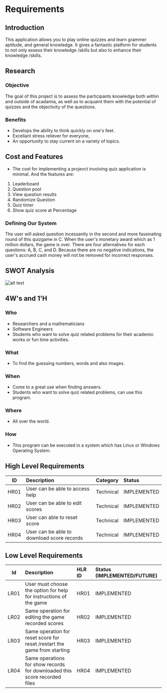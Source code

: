 # Requirements

## Introduction
 This application allows you to play online quizzes and learn grammer aptitude, and general knowledge. It gives a fantastic platform for students to not only assess their knowledge /skills but also to enhance their knowledge /skills.
## Research
### Objective
 The goal of this project is to assess the participants knowledge both within and outside of acadamia, as well as to acquaint them with the potential of quizzes and the objectivity of the questions.
### Benefits
* Develops the ability to think quickly on one's feet.
* Excellant stress reliever for everyone,
* An opportunity to stay current on a variety of topics.
## Cost and Features
* The cost for implementing a projevct involving quiz application is minimal. And the features are:
1. Leaderboard
2. Question pool
3. View question results
4. Randomize Question
5. Quiz timer
6. Show quiz score at Percentage
### Defining Our System
 The user will asked question incessantly in the second and more fassinating round of this quizgame in C. When the user's monetary award which as 1 million dollars, the game is over. There are four alternatives for each questions: A, B, C, and D. Because there are no negative indications, the user's accrued cash money will not be removed for incorrect responses.
## SWOT Analysis
![alt text]() 
## 4W's and 1'H
### Who
* Researchers and a mathematicians
* Software Engineers
* Students who want to solve quiz related problems for their academic works or fun time activities.
### What
* To find the guessing numbers, words and also images.
### When
* Come to a great use when finding answers.
* Students who want to solve quiz related problems, can use this program.
### Where
* All over the world.
### How
* This program can be executed in a system which has Linux or Windows Operating System.
## High Level Requirements
| ID | Description | Category | Status | 
| ---|:------------|:---------|:-------|
| HR01 | User can be able to access help | Technical | IMPLEMENTED |
| HR02 | User can be able to edit scores | Technical | IMPLEMENTED |
| HR03 | User can able to reset score | Technical | IMPLEMENTED |
| HR04 | User can be able to download score records | Technical | IMPLEMENTED |
## Low Level Requirements 
| Id | Description | HLR ID | Status (IMPLEMENTED/FUTURE) |
| ---|:------------|:-------|:----------------------------|
| LR01 | User must choose the option for help for instructions of the game | HR01 | IMPLEMENTED |
| LR02 | Same operation for editing the game recorded scores | HR02 | IMPLEMENTED |
| LR03 | Same operation for reset score for reset /restart the game from starting | HR03 | IMPLEMENTED |
| LR04 | Same operations for show records for downloaded this score recorded files | HR04 | IMPLEMENTED |
